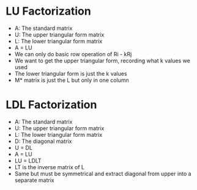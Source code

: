 # LU Factorization
- A: The standard matrix
- U: The upper triangular form matrix
- L: The lower triangular form matrix
- A = LU
- We can only do basic row operation of Ri - kRj
- We want to get the upper triangular form, recording what k values we used
- The lower triangular form is just the k values
- M* matrix is just the L but only in one column

# LDL Factorization
- A: The standard matrix
- U: The upper triangular form matrix
- L: The lower triangular form matrix
- D: The diagonal matrix
- U = DL
- A = LU
- LU = LDLT
- LT is the inverse matrix of L
- Same but must be symmetrical and extract diagonal from upper into a separate matrix
